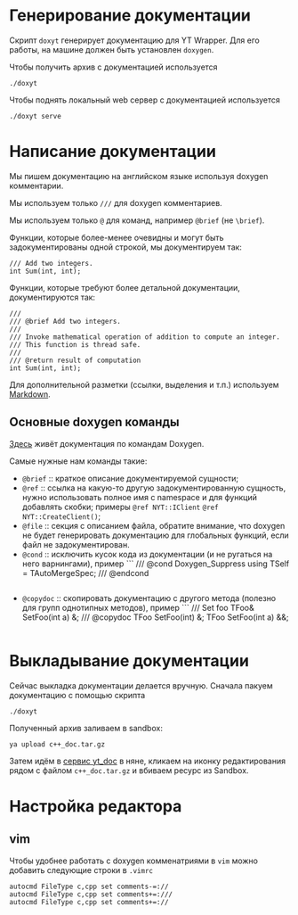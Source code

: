 # Генерирование документации
Скрипт `doxyt` генерирует документацию для YT Wrapper.  Для его работы, на машине должен быть установлен `doxygen`.

Чтобы получить архив с документацией используется

    ./doxyt

Чтобы поднять локальный web сервер с документацией используется

    ./doxyt serve

# Написание документации
Мы пишем документацию на английском языке используя doxygen комментарии.

Мы используем только `///` для doxygen комментариев.

Мы используем только `@` для команд, например `@brief` (не `\brief`).

Функции, которые более-менее очевидны и могут быть задокументированы одной строкой, мы документируем так:

    /// Add two integers.
    int Sum(int, int);

Функции, которые требуют более детальной документации, документируются так:

    ///
    /// @brief Add two integers.
    ///
    /// Invoke mathematical operation of addition to compute an integer.
    /// This function is thread safe.
    ///
    /// @return result of computation
    int Sum(int, int);

Для дополнительной разметки (ссылки, выделения и т.п.) используем [Markdown](https://daringfireball.net/projects/markdown/syntax).

## Основные doxygen команды
[Здесь](http://www.doxygen.nl/manual/commands.html) живёт документация по командам Doxygen.

Самые нужные нам команды такие:
  - `@brief` :: краткое описание документируемой сущности;
  - `@ref` :: ссылка на какую-то другую задокументированную сущность, нужно использовать полное имя с namespace
      и для функций добавлять скобки; примеры `@ref NYT::IClient` `@ref NYT::CreateClient()`;
  - `@file` :: секция с описанием файла, обратите внимание, что doxygen не будет генерировать документацию для глобальных функций,
      если файл не задокументирован.
  - `@cond` :: исключить кусок кода из документации (и не ругаться на него варнингами), пример ```
    /// @cond Doxygen_Suppress
    using TSelf = TAutoMergeSpec;
    /// @endcond
    ```
  - `@copydoc` :: скопировать документацию с другого метода (полезно для групп однотипных методов), пример ```
    /// Set foo
    TFoo& SetFoo(int a) &;
    /// @copydoc TFoo SetFoo(int) &;
    TFoo SetFoo(int a) &&;
    ```

# Выкладывание документации
Сейчас выкладка документации делается вручную. Сначала пакуем документацию с помощью скрипта

    ./doxyt

Полученный архив заливаем в sandbox:

    ya upload c++_doc.tar.gz

Затем идём в [сервис yt\_doc](https://nanny.yandex-team.ru/ui/#/services/catalog/yt_doc/files) в няне,
кликаем на иконку редактирования рядом с файлом `c++_doc.tar.gz` и вбиваем ресурс из Sandbox.

# Настройка редактора
## vim
Чтобы удобнее работать с doxygen комменатриями в `vim` можно добавить следующие строки в `.vimrc`

    autocmd FileType c,cpp set comments-=://
    autocmd FileType c,cpp set comments+=:///
    autocmd FileType c,cpp set comments+=://

